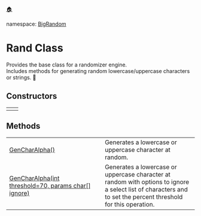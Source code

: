 <a href="https://github.com/redrithm/BigConsole/blob/master/README.md#bigconsole">🏠</a><br/><br/>
namespace: <a href="https://github.com/redrithm/BigConsole/blob/master/documentation/BigRandom/NAMESPACE.md#bigrandom-namespace">BigRandom</a>
<h1 id="rand-class">Rand Class</h1>
Provides the base class for a randomizer engine.<br/>Includes methods for generating random lowercase/uppercase characters or strings. &#x1F34E;

<h2>Constructors</h2>
<table>
<tbody>
<tr>
<td>
</td>
<td>
</td>
</tr>
</tbody>
</table>

<h2>Methods</h2>
<table>
<tbody>
<tr>
<td>
<a href="https://www.youtube.com/watch?v=NZcZh4jIwD4">GenCharAlpha()</a>
</td>
<td>
Generates a lowercase or uppercase character at random.
</td>
</tr>
<tr>
<td width="530">
<a href="https://www.youtube.com/watch?v=NZcZh4jIwD4">GenCharAlpha(int threshold=70, params char[] ignore)</a>
</td>
<td width="650">
Generates a lowercase or uppercase character at random with options to ignore a select list of characters and to set the percent threshold for this operation.</td>
</tr>
</tbody>
</table>
